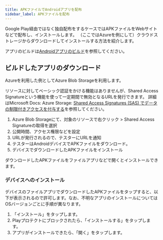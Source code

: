```yaml
---
title: APKファイルでAndroidアプリを配布
sidebar_label: APKファイルを配布
---
```


Google Play経由ではなく独自配布をするケースではAPKファイルをWebサイトなどで配布し、インストールします。
（ここではAzureを例にして）クラウドストレージからダウンロードしてインストールする方法を紹介します。

アプリのビルドは[Androidアプリのビルド](app-build/android-build.md)を参照してください。

## ビルドしたアプリのダウンロード

Azureを利用した例としてAzure Blob Storageを利用します。

リソースに対してベーシック認証をかける機能はありませんが、Shared Access Signatureという機能を使って一定期間で無効となるURLを発行できます。
詳細はMicrosoft Docs: Azure Storage: [Shared Access Signatures (SAS) でデータの制限付きアクセスを付与する](https://docs.microsoft.com/ja-jp/azure/storage/common/storage-sas-overview)を参照してください。

1. Azure Blob Storageにて、対象のリソースで右クリック > Shared Access Signatureの取得を選択
2. 公開時間、アクセス権限などを設定
3. URLが発行されるので、テスターにURLを通知
4. テスターはAndroidデバイスでAPKファイルをダウンロード。
5. デバイスでダウンロードしたAPKファイルをインストール

ダウンロードしたAPKファイルをファイルアプリなどで開くとインストールできます。


### デバイスへのインストール

デバイスのファイルアプリでダウンロードしたAPKファイルをタップすると、以下が表示されるので許可します。なお、不明なアプリのインストールについてはOSバージョンごとに手順が異なります。

1. 「インストール」をタップします。
1. Playプロテクトにブロックされたら、「インストールする」をタップします。
1. アプリがインストールできたら、「開く」をタップします。

